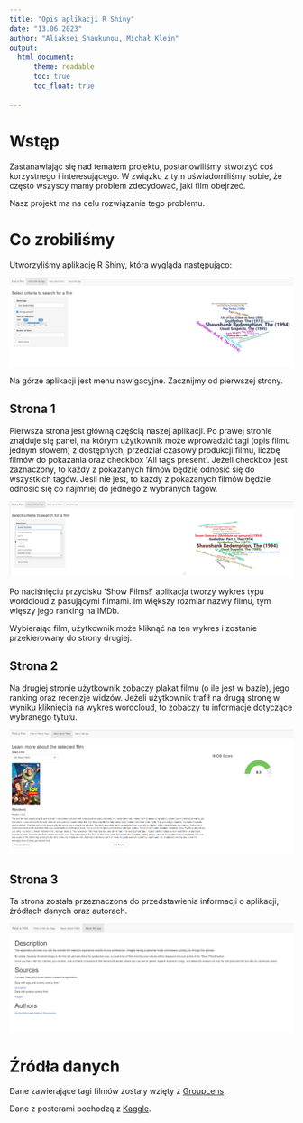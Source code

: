 ```yaml
---
title: "Opis aplikacji R Shiny"
date: "13.06.2023"
author: "Aliaksei Shaukunou, Michał Klein"
output: 
  html_document:
      theme: readable
      toc: true
      toc_float: true
      
---
```


# Wstęp

Zastanawiając się nad tematem projektu, postanowiliśmy stworzyć coś korzystnego i interesującego. W związku z tym uświadomiliśmy sobie, że często wszyscy mamy problem zdecydować, jaki film obejrzeć.

Nasz projekt ma na celu rozwiązanie tego problemu.

# Co zrobiliśmy

Utworzyliśmy aplikację R Shiny, która wygląda następująco:

![](shiny1.png "Aplikacja, strona 1.")

Na górze aplikacji jest menu nawigacyjne. Zacznijmy od pierwszej strony.

## Strona 1

Pierwsza strona jest główną częścią naszej aplikacji. Po prawej stronie znajduje się panel, na którym użytkownik może wprowadzić tagi (opis filmu jednym słowem) z dostępnych, przedział czasowy produkcji filmu, liczbę filmów do pokazania oraz checkbox 'All tags present'.
Jeżeli checkbox jest zaznaczony, to każdy z pokazanych filmów będzie odnosić się do wszystkich tagów. Jesli nie jest, to każdy z pokazanych filmów będzie odnosić się co najmniej do jednego z wybranych tagów.

![](shiny2.png "Aplikacja, strona 1. z tagami do wybrania")



Po naciśnięciu przycisku 'Show Films!' aplikacja tworzy wykres typu wordcloud z pasującymi filmami. Im większy rozmiar nazwy filmu, tym więszy jego ranking na IMDb.

Wybierając film, użytkownik może kliknąć na ten wykres i zostanie przekierowany do strony drugiej.


## Strona 2

Na drugiej stronie użytkownik zobaczy plakat filmu (o ile jest w bazie), jego ranking oraz recenzje widzów.
Jeżeli użytkownik trafił na drugą stronę w wyniku kliknięcia na wykres wordcloud, to zobaczy tu informacje dotyczące wybranego tytułu.

![](shiny3.png "Aplikacja, strona 2.")

## Strona 3

Ta strona została przeznaczona do przedstawienia informacji o aplikacji, źródłach danych oraz autorach.

![](shiny4.png "Aplikacja, strona 2.")

# Źródła danych


Dane zawierające tagi filmów zostały wzięty z [GroupLens](https://grouplens.org/datasets/movielens/).

Dane z posterami pochodzą z [Kaggle](https://www.kaggle.com/datasets/neha1703/movie-genre-from-its-poster).
